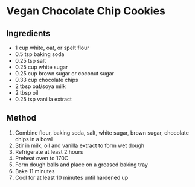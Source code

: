 # Vegan Chocolate Chip Cookies

## Ingredients

* 1 cup white, oat, or spelt flour
* 0.5 tsp baking soda
* 0.25 tsp salt
* 0.25 cup white sugar 
* 0.25 cup brown sugar or coconut sugar
* 0.33 cup chocolate chips
* 2 tbsp oat/soya milk
* 2 tbsp oil
* 0.25 tsp vanilla extract


## Method 

1. Combine flour, baking soda, salt, white sugar, brown sugar, chocolate chips in a bowl
2. Stir in milk, oil and vanilla extract to form wet dough
3. Refrigerate at least 2 hours 
4. Preheat oven to 170C
5. Form dough balls and place on a greased baking tray
6. Bake 11 minutes
7. Cool for at least 10 minutes until hardened up

